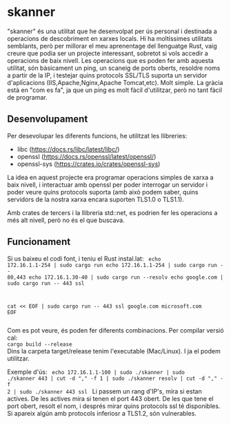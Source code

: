 # skanner
"skanner" és una utilitat que he desenvolpat per ús personal i destinada a operacions de descobriment en xarxes locals. Hi ha moltíssimes utilitats semblants, però per millorar el meu aprenentage del llenguatge Rust, vaig creure que podia ser un projecte interessant, sobretot si vols accedir a operacions de baix nivell.
Les operacions que es poden fer amb aquesta utilitat, són bàsicament un ping, un scaneig de ports oberts, resoldre noms a partir de la IP, i testejar quins protocols SSL/TLS suporta un servidor d'aplicacions (IIS,Apache,Nginx,Apache Tomcat,etc). Molt simple. La gràcia està en "com es fa", ja que un ping es molt fàcil d'utilitzar, però no tant fàcil de programar.

## Desenvolupament
Per desevolupar les diferents funcions, he utilitzat les llibreries:
* libc (https://docs.rs/libc/latest/libc/)
* openssl (https://docs.rs/openssl/latest/openssl/)
* openssl-sys (https://crates.io/crates/openssl-sys)

La idea en aquest projecte era programar operacions simples de xarxa a baix nivell, i interactuar amb openssl per poder interrogar un servidor i poder veure quins protocols suporta (amb això podem saber, quins servidors de la nostra xarxa encara suporten TLS1.0 o TLS1.1).

Amb crates de tercers i la llibreria std::net, es podrien fer les operacions a més alt nivell, però no és el que buscava.

## Funcionament
Si us baixeu el codi font, i teniu el Rust instal.lat:
<code>
echo 172.16.1.1-254 | sudo cargo run
echo 172.16.1.1-254 | sudo cargo run -- 80,443
echo 172.16.1.30-40 | sudo cargo run --resolv
echo google.com | sudo cargo run -- 443 ssl

cat << EOF | sudo cargo run -- 443 ssl
google.com
microsoft.com
EOF

</code>
Com es pot veure, és poden fer diferents combinacions.
Per compilar versió cal:
<code>
cargo build --release
</code>
Dins la carpeta target/release tenim l'executable (Mac/Linux). I ja el podem utilitzar.

Exemple d'ús:
<code>
echo 172.16.1.1-100 | sudo ./skanner | sudo ./skanner 443 | cut -d "," -f 1 | sudo ./skanner resolv | cut -d "," -f 2 | sudo ./skanner 443 ssl
</code>
Li passem un rang d'IP's, mira si estan actives. De les actives mira si tenen el port 443 obert. De les que tene el port obert, resolt el nom, i després mirar quins protocols ssl té disponibles. Si apareix algún amb protocols inferiosr a TLS1.2, són vulnerables.


